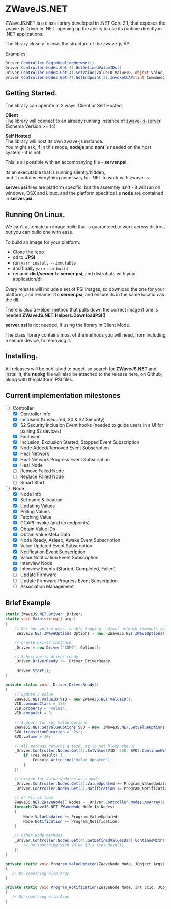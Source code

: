 # ZWaveJS.NET

ZWaveJS.NET is a class library developed in .NET Core 3.1, that exposes the zwave-js Driver in .NET, opening up the ability to use its runtime directly in .NET applications.  

The library closely follows the structure of the zwave-js API. 

Examples:  

```c#
Driver.Controller.BeginHealingNetwork()
Driver.Controller.Nodes.Get(4).GetDefinedValueIDs()
Driver.Controller.Nodes.Get(4).SetValue(ValueID ValueID, object Value, SetValueOptions Options = null)
Driver.Controller.Nodes.Get(4).GetEndpoint(2).InvokeCCAPI(int CommandClass, string Method, params object[] Params)
```  

## Getting Started.

The library can operate in 2 ways: Client or Self Hosted.  

**Client**  
The library will connect to an already running instance of [zwave-js-server](https://github.com/zwave-js/zwave-js-server). (Schema Version >= 14)

**Self Hosted**  
The library will host its own zwave-js instance.  
You might ask, if in this mode, **nodejs** and **npm** is needed on the host system - it is not!

This is all possible with an accompanying file - **server.psi**.

Its an executable that is running silently/hidden,  
and it contains everything necessary for .NET to work with zwave-js.  

**server.psi** files are platform specific, but the assembly isn't - it will run on windows, OSX and Linux, and the platform specifics i.e **node** are contained in **server.psi**.

## Running On Linux.
We can't automate an image build that is guaranteed to work across distros, but you can build one with ease.  

To build an image for your platform:
 - Clone the repo
 - cd to **./PSI**
 - run `yarn install --immutable`
 - and finally `yarn run build`
 - rename **dist/server** to **server.psi**, and distrubute with your application/dll.

Every release will include a set of PSI images, so download the one for your platform, and rename it to **server.psi**, and ensure its in the same location as the dll.

There is also a Helper method that pulls down the correct image if one is needed **ZWaveJS.NET.Helpers.DownloadPSI()**  

**server.psi** is not needed, if using the library in Client Mode.

The class library contains most of the methods you will need, from including a secure device, to removing it.

## Installing.

All releases will be published to nuget, so search for **ZWaveJS.NET** and install it, the **nupkg** file will also be attached to the release here, on Github, along with the platform PSI files.

## Current implementation milestones 

 - [ ] Controller
   - [x] Controller Info
   - [x] Inclusion (Unsecured, S0 & S2 Security)
   - [x] S2 Security inclusion Event hooks (needed to guide users in a UI for pairing S2 devices)
   - [x] Exclusion
   - [x] Inclusion, Exclusion Started, Stopped Event Subscription
   - [x] Node Added/Removed Event Subscription
   - [x] Heal Network
   - [x] Heal Network Progress Event Subscription
   - [x] Heal Node
   - [ ] Remove Failed Node
   - [ ] Replace Failed Node
   - [ ] Smart Start

 - [ ] Node
   - [x] Node Info
   - [x] Set name & location
   - [x] Updating Values
   - [x] Polling Values
   - [x] Fetching Value
   - [x] CCAPI Invoke (and its endpoints)
   - [x] Obtain Value IDs
   - [x] Obtain Value Meta Data
   - [x] Node Ready, Asleep, Awake Event Subscription
   - [x] Value Updated Event Subscription
   - [x] Notification Event Subscription
   - [x] Value Notification Event Subscription
   - [x] Interview Node
   - [x] Interview Events (Started, Completed, Failed)
   - [ ] Update Firmware
   - [ ] Update Firmware Progress Event Subscription
   - [ ] Association Management
  
  ## Brief Example
```c#
static ZWaveJS.NET.Driver _Driver;
static void Main(string[] args)
{
    // Set encryption keys, enable logging, adjust network timeouts so on and so forth.
     ZWaveJS.NET.ZWaveOptions Options = new  ZWaveJS.NET.ZWaveOptions();

    // Create Driver Instance
    _Driver = new Driver("COM7", Options);

    // Subscribe to driver ready
    _Driver.DriverReady += _Driver_DriverReady;
   
    _Driver.Start();
}

private static void _Driver_DriverReady()
{
    // Update a value
    ZWaveJS.NET.ValueID VID = new ZWaveJS.NET.ValueID();
    VID.commandClass = 135;
    VID.property = "value";
    VID.endpoint = 0;

    // Support for set Value Options
    ZWaveJS.NET.SetValueOptions SVO = new  ZWaveJS.NET.SetValueOptions();
    SVO.transitionDuration = "2s";
    SVO.volume = 30;

    // All methods returns a task, as to not block the UI
    _Driver.Controller.Nodes.Get(4).SetValue(VID, 200, SVO).ContinueWith((res) => {
        if (res.Result) {
            Console.WriteLine("Value Updated");
        }
    });

    // Listen for Value Updates on a node
    _Driver.Controller.Nodes.Get(3).ValueUpdated += Program_ValueUpdated;
    _Driver.Controller.Nodes.Get(3).Notification += Program_Notification;

    // Or All of them
    ZWaveJS.NET.ZWaveNode[] Nodes = _Driver.Controller.Nodes.AsArray();
    foreach(ZWaveJS.NET.ZWaveNode Node in Nodes)
    {
        Node.ValueUpdated += Program_ValueUpdated;
        Node.Notification += Program_Notification;
    }
    
    // Other Node methods
    _Driver.Controller.Nodes.Get(4).GetDefinedValueIDs().ContinueWith((res) => {
        // Do something with Value ID's (res.Result)
    });
}

private static void Program_ValueUpdated(ZWaveNode Node, JObject Args)
{
   // Do something with Args
}

private static void Program_Notification(ZWaveNode Node, int ccId, JObject Args)
{
   // Do something with Args
}
```
